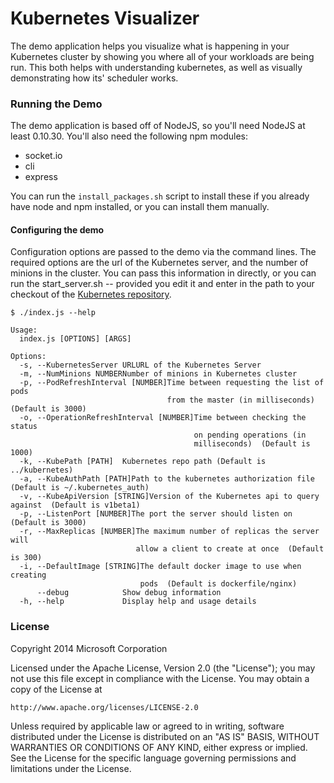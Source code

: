 Kubernetes Visualizer
=====================

The demo application helps you visualize what is happening in your Kubernetes cluster by showing you where all of your workloads are being run. This both helps with understanding kubernetes, as well as visually demonstrating how its' scheduler works.

### Running the Demo
The demo application is based off of NodeJS, so you'll need NodeJS at least 0.10.30. You'll also need the following npm modules:

- socket.io
- cli
- express

You can run the `install_packages.sh` script to install these if you already have node and npm installed, or you can install them manually.

#### Configuring the demo

Configuration options are passed to the demo via the command lines. The required options are the url of the Kubernetes server, and the number of minions in the cluster. You can pass this information in directly, or you can run the start_server.sh -- provided you edit it and enter in the path to your checkout of the [Kubernetes repository](https://github.com/GoogleCloudPlatform/kubernetes).

```
$ ./index.js --help

Usage:
  index.js [OPTIONS] [ARGS]

Options: 
  -s, --KubernetesServer URLURL of the Kubernetes Server
  -m, --NumMinions NUMBERNumber of minions in Kubernetes cluster
  -p, --PodRefreshInterval [NUMBER]Time between requesting the list of pods 
                                   from the master (in milliseconds)  (Default is 3000)
  -o, --OperationRefreshInterval [NUMBER]Time between checking the status 
                                         on pending operations (in 
                                         milliseconds)  (Default is 1000)
  -k, --KubePath [PATH]  Kubernetes repo path (Default is ../kubernetes)
  -a, --KubeAuthPath [PATH]Path to the kubernetes authorization file (Default is ~/.kubernetes_auth)
  -v, --KubeApiVersion [STRING]Version of the Kubernetes api to query against  (Default is v1beta1)
  -p, --ListenPort [NUMBER]The port the server should listen on (Default is 3000)
  -r, --MaxReplicas [NUMBER]The maximum number of replicas the server will 
                            allow a client to create at once  (Default is 300)
  -i, --DefaultImage [STRING]The default docker image to use when creating 
                             pods  (Default is dockerfile/nginx)
      --debug            Show debug information
  -h, --help             Display help and usage details
```

### License

Copyright 2014 Microsoft Corporation

Licensed under the Apache License, Version 2.0 (the "License");
you may not use this file except in compliance with the License.
You may obtain a copy of the License at

    http://www.apache.org/licenses/LICENSE-2.0

Unless required by applicable law or agreed to in writing, software
distributed under the License is distributed on an "AS IS" BASIS,
WITHOUT WARRANTIES OR CONDITIONS OF ANY KIND, either express or implied.
See the License for the specific language governing permissions and
limitations under the License.